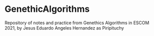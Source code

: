 # GenethicAlgorithms
Repository of notes and practice from Genethics Algorithms in ESCOM 2021, by Jesus Eduardo Angeles Hernandez as Piripituchy
